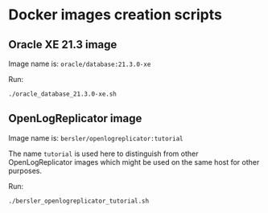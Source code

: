 # Docker images creation scripts

## Oracle XE 21.3 image

Image name is: `oracle/database:21.3.0-xe`

Run:

    ./oracle_database_21.3.0-xe.sh

## OpenLogReplicator image

Image name is: `bersler/openlogreplicator:tutorial`

The name `tutorial` is used here to distinguish from other OpenLogReplicator images which might be used on the same host for other purposes.

Run:

    ./bersler_openlogreplicator_tutorial.sh
